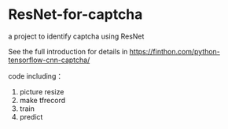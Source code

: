 # ResNet-for-captcha
a project to identify captcha using ResNet

See the full introduction for details in https://finthon.com/python-tensorflow-cnn-captcha/


code including：
1. picture resize
2. make tfrecord
3. train
4. predict
